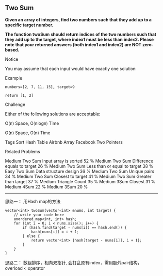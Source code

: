 ## Two Sum  ##

**Given an array of integers, find two numbers such that they add up to a specific target number.**

**The function twoSum should return indices of the two numbers such that they add up to the target, where index1 must be less than index2. Please note that your returned answers (both index1 and index2) are NOT zero-based.**

 Notice

You may assume that each input would have exactly one solution

Example

	numbers=[2, 7, 11, 15], target=9
	
	return [1, 2]

Challenge 

Either of the following solutions are acceptable:

O(n) Space, O(nlogn) Time

O(n) Space, O(n) Time

Tags 
Sort Hash Table Airbnb Array Facebook Two Pointers

Related Problems 

Medium Two Sum Input array is sorted 52 %
Medium Two Sum Difference equals to target 26 %
Medium Two Sum Less than or equal to target 38 %
Easy Two Sum Data structure design 36 %
Medium Two Sum Unique pairs 34 %
Medium Two Sum Closest to target 41 %
Medium Two Sum Greater than target 37 %
Medium Triangle Count 35 %
Medium 3Sum Closest 31 %
Medium 4Sum 22 %
Medium 3Sum 20 %

----------
思路一： 用Hash map的方法

	vector<int> twoSum(vector<int> &nums, int target) {
	    // write your code here
	    unordered_map<int, int> hash;
	    for (int i = 0; i < nums.size(); i++) {
	        if (hash.find(target - nums[i]) == hash.end()) {
	            hash[nums[i]] = i + 1;
	        } else {
	            return vector<int> {hash[target - nums[i]], i + 1};
	        }
	    }
	}

思路二： 数组排序，相向双指针, 会打乱原有index，需用额外pair结构，overload < operator

